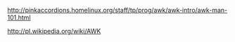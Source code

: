 http://pinkaccordions.homelinux.org/staff/tp/prog/awk/awk-intro/awk-man-101.html

http://pl.wikipedia.org/wiki/AWK

